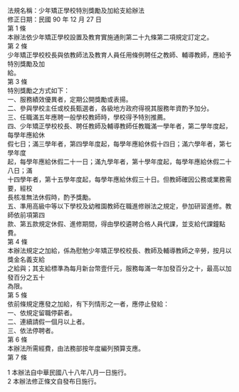 法規名稱：少年矯正學校特別獎勵及加給支給辦法  
修正日期：民國 90 年 12 月 27 日  
第 1 條  
本辦法依少年矯正學校設置及教育實施通則第二十九條第二項規定訂定之。  
第 2 條  
少年矯正學校校長與依教師法及教育人員任用條例聘任之教師、輔導教師，應給予特別獎勵及加  
給。  
第 3 條  
特別獎勵之方式如下：  
一、服務績效優異者，定期公開獎勵或表揚。  
二、參與學校主任或校長甄選者，各級地方政府得視其服務年資酌予加分。  
三、任職滿五年應聘一般學校教師時，學校得予特別推薦。  
四、少年矯正學校校長、聘任教師及輔導教師任教職滿一學年者，第二學年度起，每學年應給休  
假七日；滿三學年者，第四學年度起，每學年應給休假十四日；滿六學年者，第七學年度  
起，每學年應給休假二十一日；滿九學年者，第十學年度起，每學年應給休假二十八日；滿  
十四學年者，第十五學年度起，每學年應給休假三十日。但教師確因公務或業務需要，經校  
長核准無法休假時，酌予獎勵。  
五、準用高級中等以下學校及幼稚園教師在職進修辦法之規定，參加研習進修。教師依前項第四  
款、第五款規定休假、進修期間，得由學校遴聘合格人員代課，並支給代課鐘點費。  
第 4 條  
本辦法規定之加給，係為慰勉少年矯正學校校長、教師及輔導教師之辛勞，按月以獎金名義支給  
之給與；其支給標準為每月新台幣壹仟元，服務每滿一年加發百分之十，最高以加發百分之五十  
為限。  
第 5 條  
依前條規定應發之加給，有下列情形之一者，應停止發給：  
一、依規定留職停薪者。  
二、連續請假一個月以上者。  
三、依法停聘者。  
第 6 條  
本辦法所需經費，由法務部按年度編列預算支應。  
第 7 條  


1 本辦法自中華民國八十八年八月一日施行。  
2 本辦法修正條文自發布日施行。  



